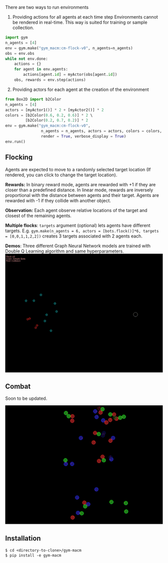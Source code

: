 There are two ways to run environments

1) Providing actions for all agents at each time step 
Environments cannot be rendered in real-time. This way is suited for training or sample collection.
```python
import gym  
n_agents = [4]  
env = gym.make("gym_macm:cm-flock-v0", n_agents=n_agents)  
obs = env.obs  
while not env.done:  
    actions = {}  
    for agent in env.agents:  
        actions[agent.id] = myActor(obs[agent.id])  
    obs, rewards = env.step(actions)  
```

2) Providing actors for each agent at the creation of the environment

```python
from Box2D import b2Color  
n_agents = [4]  
actors = [myActor1()] * 2 + [myActor2()] * 2  
colors = [b2Color(0.6, 0.2, 0.6)] * 2 \  
         [b2Color(0.2, 0.7, 0.2)] * 2  
env = gym.make("gym_macm:cm-flock-v0",  
                n_agents = n_agents, actors = actors, colors = colors,  
                render = True, verbose_display = True)  
env.run()  
```

Flocking
-----

Agents are expected to move to a randomly selected target location (If rendered, you can click to change the target location). 

**Rewards:** In binary reward mode, agents are rewarded with +1 if they are closer than a predefined distance. In linear mode, rewards are inversely proportional with the distance between agents and their target. 
Agents are rewarded with -1 if they collide with another object.

**Observation:**
Each agent observe relative locations of the target and closest of the remaining agents. 

**Multiple flocks**: `targets` argument (optional) lets agents have different targets. E.g. `gym.make(n_agents = 6, actors = [bots.flock()]*6, targets = [0,0,1,1,2,2])` creates 3 targets associated with 2 agents each.

**Demos**:
Three different Graph Neural Network models are trained with Double Q Learning algorithm and same hyperparameters.
![Flock](imgs/flock.gif)

Combat
-----
Soon to be updated.

![Alt Text](imgs/tdm_3_15.gif)

Installation
-----

```
$ cd <directory-to-clone>/gym-macm
$ pip install -e gym-macm
```
